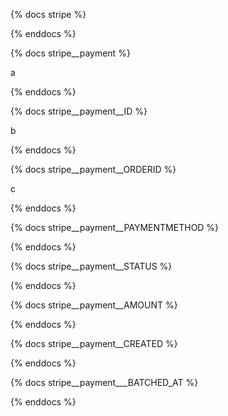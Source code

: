 {% docs stripe %}



{% enddocs %}

{% docs stripe__payment %}

a

{% enddocs %}

{% docs stripe__payment__ID %}

b

{% enddocs %}

{% docs stripe__payment__ORDERID %}

c

{% enddocs %}

{% docs stripe__payment__PAYMENTMETHOD %}



{% enddocs %}

{% docs stripe__payment__STATUS %}



{% enddocs %}

{% docs stripe__payment__AMOUNT %}



{% enddocs %}

{% docs stripe__payment__CREATED %}



{% enddocs %}

{% docs stripe__payment___BATCHED_AT %}



{% enddocs %}
